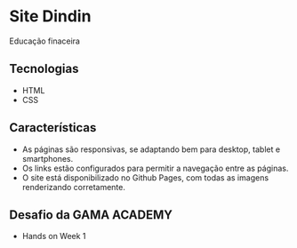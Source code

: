 # Site Dindin

Educação finaceira

## Tecnologias
  - HTML
  - CSS
  
## Características
- As páginas são responsivas, se adaptando bem para
desktop, tablet e smartphones.
- Os links estão configurados para permitir a navegação
entre as páginas.
- O site está disponibilizado no Github Pages, com todas
as imagens renderizando corretamente.


## Desafio da GAMA ACADEMY
- Hands on Week 1
